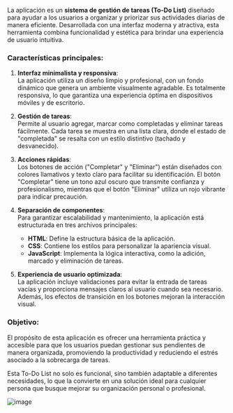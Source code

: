 La aplicación es un **sistema de gestión de tareas (To-Do List)** diseñado para ayudar a los usuarios a organizar y priorizar sus actividades diarias de manera eficiente. Desarrollada con una interfaz moderna y atractiva, esta herramienta combina funcionalidad y estética para brindar una experiencia de usuario intuitiva.

### Características principales:
1. **Interfaz minimalista y responsiva**:  
   La aplicación utiliza un diseño limpio y profesional, con un fondo dinámico que genera un ambiente visualmente agradable. Es totalmente responsiva, lo que garantiza una experiencia óptima en dispositivos móviles y de escritorio.

2. **Gestión de tareas**:  
   Permite al usuario agregar, marcar como completadas y eliminar tareas fácilmente. Cada tarea se muestra en una lista clara, donde el estado de "completada" se resalta con un estilo distintivo (tachado y desvanecido).

3. **Acciones rápidas**:  
   Los botones de acción ("Completar" y "Eliminar") están diseñados con colores llamativos y texto claro para facilitar su identificación. El botón "Completar" tiene un tono azul oscuro que transmite confianza y profesionalismo, mientras que el botón "Eliminar" utiliza un rojo vibrante para indicar precaución.

4. **Separación de componentes**:  
   Para garantizar escalabilidad y mantenimiento, la aplicación está estructurada en tres archivos principales:  
   - **HTML**: Define la estructura básica de la aplicación.  
   - **CSS**: Contiene los estilos para personalizar la apariencia visual.  
   - **JavaScript**: Implementa la lógica interactiva, como la adición, marcado y eliminación de tareas.

5. **Experiencia de usuario optimizada**:  
   La aplicación incluye validaciones para evitar la entrada de tareas vacías y proporciona mensajes claros al usuario cuando sea necesario. Además, los efectos de transición en los botones mejoran la interacción visual.

### Objetivo:
El propósito de esta aplicación es ofrecer una herramienta práctica y accesible para que los usuarios puedan gestionar sus pendientes de manera organizada, promoviendo la productividad y reduciendo el estrés asociado a la sobrecarga de tareas.

Esta To-Do List no solo es funcional, sino también adaptable a diferentes necesidades, lo que la convierte en una solución ideal para cualquier persona que busque mejorar su organización personal o profesional.


![image](https://github.com/user-attachments/assets/4b1d77de-7fef-419f-8c55-f1f9ce27d1b5)
